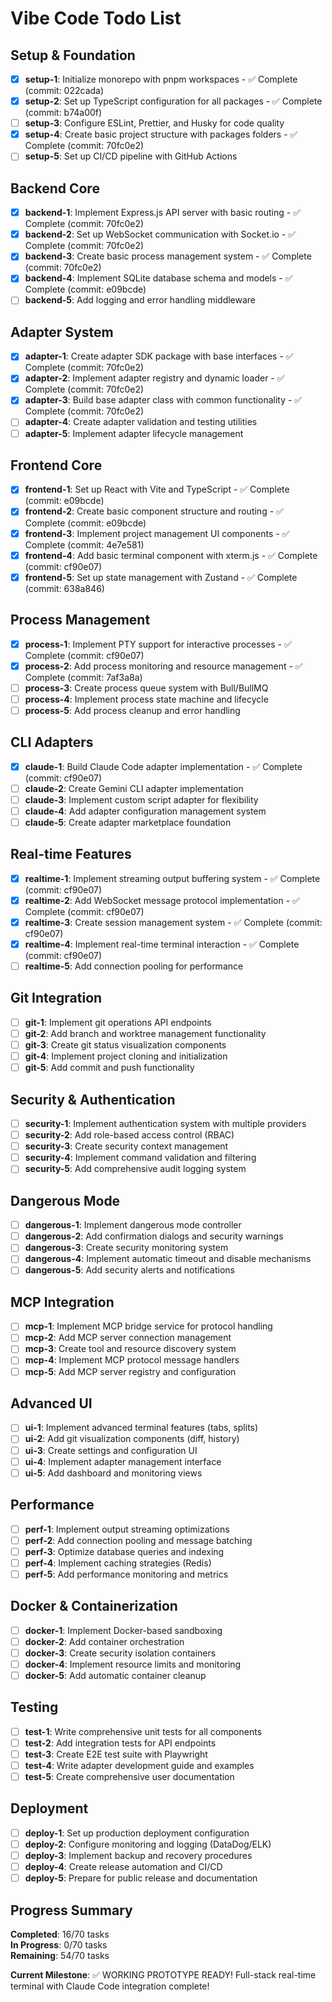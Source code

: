 # Vibe Code Todo List

## Setup & Foundation
- [x] **setup-1**: Initialize monorepo with pnpm workspaces - ✅ Complete (commit: 022cada)
- [x] **setup-2**: Set up TypeScript configuration for all packages - ✅ Complete (commit: b74a00f)
- [ ] **setup-3**: Configure ESLint, Prettier, and Husky for code quality
- [x] **setup-4**: Create basic project structure with packages folders - ✅ Complete (commit: 70fc0e2)
- [ ] **setup-5**: Set up CI/CD pipeline with GitHub Actions

## Backend Core
- [x] **backend-1**: Implement Express.js API server with basic routing - ✅ Complete (commit: 70fc0e2)
- [x] **backend-2**: Set up WebSocket communication with Socket.io - ✅ Complete (commit: 70fc0e2)
- [x] **backend-3**: Create basic process management system - ✅ Complete (commit: 70fc0e2)
- [x] **backend-4**: Implement SQLite database schema and models - ✅ Complete (commit: e09bcde)
- [ ] **backend-5**: Add logging and error handling middleware

## Adapter System
- [x] **adapter-1**: Create adapter SDK package with base interfaces - ✅ Complete (commit: 70fc0e2)
- [x] **adapter-2**: Implement adapter registry and dynamic loader - ✅ Complete (commit: 70fc0e2)
- [x] **adapter-3**: Build base adapter class with common functionality - ✅ Complete (commit: 70fc0e2)
- [ ] **adapter-4**: Create adapter validation and testing utilities
- [ ] **adapter-5**: Implement adapter lifecycle management

## Frontend Core
- [x] **frontend-1**: Set up React with Vite and TypeScript - ✅ Complete (commit: e09bcde)
- [x] **frontend-2**: Create basic component structure and routing - ✅ Complete (commit: e09bcde)
- [x] **frontend-3**: Implement project management UI components - ✅ Complete (commit: 4e7e581)
- [x] **frontend-4**: Add basic terminal component with xterm.js - ✅ Complete (commit: cf90e07)
- [x] **frontend-5**: Set up state management with Zustand - ✅ Complete (commit: 638a846)

## Process Management
- [x] **process-1**: Implement PTY support for interactive processes - ✅ Complete (commit: cf90e07)
- [x] **process-2**: Add process monitoring and resource management - ✅ Complete (commit: 7af3a8a)
- [ ] **process-3**: Create process queue system with Bull/BullMQ
- [ ] **process-4**: Implement process state machine and lifecycle
- [ ] **process-5**: Add process cleanup and error handling

## CLI Adapters
- [x] **claude-1**: Build Claude Code adapter implementation - ✅ Complete (commit: cf90e07)
- [ ] **claude-2**: Create Gemini CLI adapter implementation
- [ ] **claude-3**: Implement custom script adapter for flexibility
- [ ] **claude-4**: Add adapter configuration management system
- [ ] **claude-5**: Create adapter marketplace foundation

## Real-time Features
- [x] **realtime-1**: Implement streaming output buffering system - ✅ Complete (commit: cf90e07)
- [x] **realtime-2**: Add WebSocket message protocol implementation - ✅ Complete (commit: cf90e07)
- [x] **realtime-3**: Create session management system - ✅ Complete (commit: cf90e07)
- [x] **realtime-4**: Implement real-time terminal interaction - ✅ Complete (commit: cf90e07)
- [ ] **realtime-5**: Add connection pooling for performance

## Git Integration
- [ ] **git-1**: Implement git operations API endpoints
- [ ] **git-2**: Add branch and worktree management functionality
- [ ] **git-3**: Create git status visualization components
- [ ] **git-4**: Implement project cloning and initialization
- [ ] **git-5**: Add commit and push functionality

## Security & Authentication
- [ ] **security-1**: Implement authentication system with multiple providers
- [ ] **security-2**: Add role-based access control (RBAC)
- [ ] **security-3**: Create security context management
- [ ] **security-4**: Implement command validation and filtering
- [ ] **security-5**: Add comprehensive audit logging system

## Dangerous Mode
- [ ] **dangerous-1**: Implement dangerous mode controller
- [ ] **dangerous-2**: Add confirmation dialogs and security warnings
- [ ] **dangerous-3**: Create security monitoring system
- [ ] **dangerous-4**: Implement automatic timeout and disable mechanisms
- [ ] **dangerous-5**: Add security alerts and notifications

## MCP Integration
- [ ] **mcp-1**: Implement MCP bridge service for protocol handling
- [ ] **mcp-2**: Add MCP server connection management
- [ ] **mcp-3**: Create tool and resource discovery system
- [ ] **mcp-4**: Implement MCP protocol message handlers
- [ ] **mcp-5**: Add MCP server registry and configuration

## Advanced UI
- [ ] **ui-1**: Implement advanced terminal features (tabs, splits)
- [ ] **ui-2**: Add git visualization components (diff, history)
- [ ] **ui-3**: Create settings and configuration UI
- [ ] **ui-4**: Implement adapter management interface
- [ ] **ui-5**: Add dashboard and monitoring views

## Performance
- [ ] **perf-1**: Implement output streaming optimizations
- [ ] **perf-2**: Add connection pooling and message batching
- [ ] **perf-3**: Optimize database queries and indexing
- [ ] **perf-4**: Implement caching strategies (Redis)
- [ ] **perf-5**: Add performance monitoring and metrics

## Docker & Containerization
- [ ] **docker-1**: Implement Docker-based sandboxing
- [ ] **docker-2**: Add container orchestration
- [ ] **docker-3**: Create security isolation containers
- [ ] **docker-4**: Implement resource limits and monitoring
- [ ] **docker-5**: Add automatic container cleanup

## Testing
- [ ] **test-1**: Write comprehensive unit tests for all components
- [ ] **test-2**: Add integration tests for API endpoints
- [ ] **test-3**: Create E2E test suite with Playwright
- [ ] **test-4**: Write adapter development guide and examples
- [ ] **test-5**: Create comprehensive user documentation

## Deployment
- [ ] **deploy-1**: Set up production deployment configuration
- [ ] **deploy-2**: Configure monitoring and logging (DataDog/ELK)
- [ ] **deploy-3**: Implement backup and recovery procedures
- [ ] **deploy-4**: Create release automation and CI/CD
- [ ] **deploy-5**: Prepare for public release and documentation

## Progress Summary
**Completed**: 16/70 tasks  
**In Progress**: 0/70 tasks  
**Remaining**: 54/70 tasks  

**Current Milestone**: ✅ WORKING PROTOTYPE READY! Full-stack real-time terminal with Claude Code integration complete!